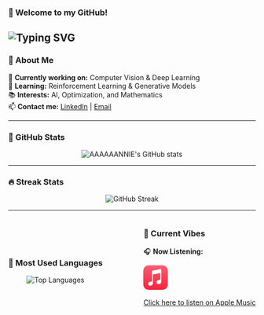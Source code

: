 ### 👋 Welcome to my GitHub!  
![Typing SVG](https://readme-typing-svg.herokuapp.com?size=27&color=F75C7E&lines=We+are+already+on+the+optimal+way!;Welcome,+Explorer!+🚀;Let's+build+something+great+together!)
---

### 📌 About Me  
🔭 **Currently working on:** Computer Vision & Deep Learning  
🌱 **Learning:** Reinforcement Learning & Generative Models  
📚 **Interests:** AI, Optimization, and Mathematics  
📫 **Contact me:** [LinkedIn](https://www.linkedin.com/in/your-profile) | [Email](mailto:anniechenyy700@gmail.com)  

---

### 🚀 GitHub Stats  
<div align="center">
    <img src="https://github-readme-stats.vercel.app/api?username=aaaaaannie&show_icons=true&theme=radical" alt="AAAAAANNIE's GitHub stats">
</div>

---

### 🔥 Streak Stats  
<div align="center">
    <img src="https://github-readme-streak-stats.herokuapp.com/?user=aaaaaannie&theme=radical" alt="GitHub Streak">
</div>

---

<div style="display: flex; justify-content: space-between; align-items: center;">
    <div>
        <h3>🌟 Most Used Languages</h3>
        <div align="center">
            <img src="https://github-readme-stats.vercel.app/api/top-langs/?username=aaaaaannie&layout=compact&langs_count=6&theme=radical" alt="Top Languages">
        </div>
    </div>
    <div>
        <h3>🎵 Current Vibes</h3>
        <p>🎧 <strong>Now Listening:</strong></p>
        <a href="https://music.apple.com/cn/album/sk8er-boi/315025768?i=315025826">
            <img src="https://raw.githubusercontent.com/aaaaaannie/aaaaaannie/main/Apple_Music_icon.svg.png" alt="Apple Music" style="width: 50px; height: auto;">
        </a>
        <p><a href="https://music.apple.com/cn/album/sk8er-boi/315025768?i=315025826">Click here to listen on Apple Music</a></p>
    </div>
</div>
